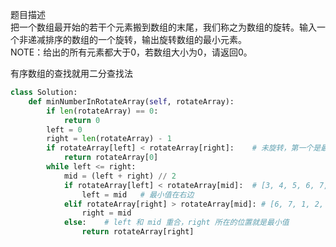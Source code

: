 

题目描述  
把一个数组最开始的若干个元素搬到数组的末尾，我们称之为数组的旋转。输入一个非递减排序的数组的一个旋转，输出旋转数组的最小元素。  
NOTE：给出的所有元素都大于0，若数组大小为0，请返回0。  

有序数组的查找就用二分查找法  

```python 
class Solution:
    def minNumberInRotateArray(self, rotateArray):
        if len(rotateArray) == 0:
            return 0 
        left = 0 
        right = len(rotateArray) - 1 
        if rotateArray[left] < rotateArray[right]:    # 未旋转，第一个是最小值
            return rotateArray[0]
        while left <= right:
            mid = (left + right) // 2 
            if rotateArray[left] < rotateArray[mid]:  # [3, 4, 5, 6, 7, 1, 2]
                left = mid   # 最小值在右边
            elif rotateArray[right] > rotateArray[mid]: # [6, 7, 1, 2, 3, 4, 5]
                right = mid 
            else:    # left 和 mid 重合，right 所在的位置就是最小值
                return rotateArray[right]
```

